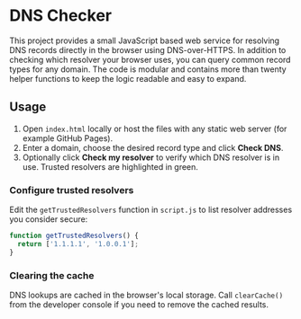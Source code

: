 # DNS Checker

This project provides a small JavaScript based web service for resolving DNS
records directly in the browser using DNS-over-HTTPS. In addition to checking
which resolver your browser uses, you can query common record types for any
domain. The code is modular and contains more than twenty helper functions to
keep the logic readable and easy to expand.

## Usage

1. Open `index.html` locally or host the files with any static web server
   (for example GitHub Pages).
2. Enter a domain, choose the desired record type and click **Check DNS**.
3. Optionally click **Check my resolver** to verify which DNS resolver is in
   use. Trusted resolvers are highlighted in green.

### Configure trusted resolvers

Edit the `getTrustedResolvers` function in `script.js` to list resolver
addresses you consider secure:

```javascript
function getTrustedResolvers() {
  return ['1.1.1.1', '1.0.0.1'];
}
```

### Clearing the cache

DNS lookups are cached in the browser's local storage. Call `clearCache()` from
the developer console if you need to remove the cached results.
